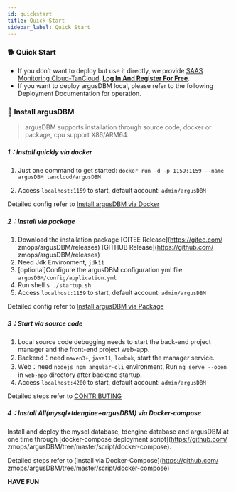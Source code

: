 ```yaml
---
id: quickstart  
title: Quick Start    
sidebar_label: Quick Start    
---
```


### 🐕 Quick Start

- If you don’t want to deploy but use it directly, we provide [SAAS Monitoring Cloud-TanCloud](https://console.tancloud.cn), **[Log In And Register For Free](https://console.tancloud.cn)**.
- If you want to deploy argusDBM local, please refer to the following Deployment Documentation for operation.

### 🍞 Install argusDBM

> argusDBM supports installation through source code, docker or package, cpu support X86/ARM64.

##### 1：Install quickly via docker

1. Just one command to get started: `docker run -d -p 1159:1159 --name argusDBM tancloud/argusDBM`

2. Access `localhost:1159` to start, default account: `admin/argusDBM`

Detailed config refer to [Install argusDBM via Docker](https://argusDBM.com/docs/start/docker-deploy)

##### 2：Install via package

1. Download the installation package [GITEE Release](https://gitee.com/ zmops/argusDBM/releases) [GITHUB Release](https://github.com/ zmops/argusDBM/releases)
2. Need Jdk Environment, `jdk11`
3. [optional]Configure the argusDBM configuration yml file `argusDBM/config/application.yml`
4. Run shell `$ ./startup.sh `
5. Access `localhost:1159` to start, default account: `admin/argusDBM`

Detailed config refer to [Install argusDBM via Package](https://argusDBM.com/docs/start/package-deploy)

##### 3：Start via source code

1. Local source code debugging needs to start the back-end project manager and the front-end project web-app.
2. Backend：need `maven3+`, `java11`, `lombok`, start the manager service.
3. Web：need `nodejs npm angular-cli` environment, Run `ng serve --open` in `web-app` directory after backend startup.
4. Access `localhost:4200` to start, default account: `admin/argusDBM`

Detailed steps refer to [CONTRIBUTING](../others/contributing)   

##### 4：Install All(mysql+tdengine+argusDBM) via Docker-compose

Install and deploy the mysql database, tdengine database and argusDBM at one time through [docker-compose deployment script](https://github.com/ zmops/argusDBM/tree/master/script/docker-compose).

Detailed steps refer to [Install via Docker-Compose](https://github.com/ zmops/argusDBM/tree/master/script/docker-compose)

**HAVE FUN**  
